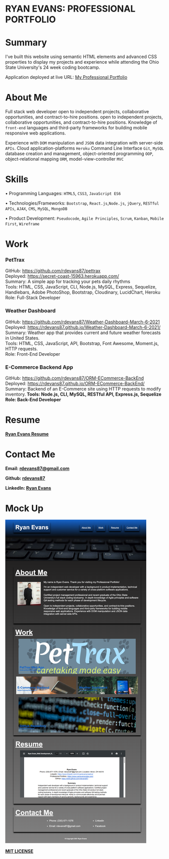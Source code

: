 # RYAN EVANS: PROFESSIONAL PORTFOLIO 

# Summary

I've built this website using semantic HTML elements and advanced CSS properties to display my projects and experience while attending the Ohio State University's 24 week coding bootcamp. 

Application deployed at live URL: [My Professional Portfolio](https://rdevans87.github.io/RyanEvans_ProfessionalPortfolio/)

# About Me

Full stack web developer open to independent projects, collaborative opportunities, and contract-to-hire positions. open to independent projects, collaborative opportunities, and contract-to-hire positions. Knowledge of `front-end` languages and third-party frameworks for building mobile responsive web applications. 

Experience with `DOM` manipulation and `JSON` data integration with server-side `APIs`. Cloud application-platforms `Heroku` Command Line Interface `Git`, `MySQL` database creation and management, object-oriented programming `OOP`, object-relational mapping `ORM`, model-view-controller `MVC`

# Skills

• Programming Languages: `HTML5`, `CSS3`, `JavaScript ES6`

• Technologies/Frameworks: `Bootstrap`, `React.js`,`Node.js`, `jQuery`, `RESTful APIs`, `AJAX`, `CMS`, `MySQL`, `MongoDB`

• Product Development: `Pseudocode`, `Agile Principles`, `Scrum`, `Kanban`,   `Mobile First`, `Wireframe`

# Work

### PetTrax <br>
GitHub: https://github.com/rdevans87/pettrax<br>
Deployed: https://secret-coast-15963.herokuapp.com/<br>
Summary:  A simple app for tracking your pets daily rhythms<br>
Tools: HTML, CSS, JavaScript, CLI, Node.js, MySQL, Express, Sequelize, Handlebars, Adobe PhotoShop, Bootstrap, Cloudinary, LucidChart, Heroku<br>
Role: Full-Stack Developer

### Weather Dashboard
GitHub: https://github.com/rdevans87/Weather-Dashboard-March-6-2021<br>
Deployed: https://rdevans87.github.io/Weather-Dashboard-March-6-2021/<br>
Summary: Weather app that provides current and future weather forecasts in United States.<br>
Tools: HTML, CSS, JavaScript, API, Bootstrap, Font Awesome, Moment.js, HTTP requests.<br>
Role: Front-End Developer

### E-Commerce Backend App
GitHub: https://github.com/rdevans87/ORM-ECommerce-BackEnd<br>
Deployed: https://rdevans87.github.io/ORM-ECommerce-BackEnd/<br>
Summary: Backend of an E-Commerce site using HTTP requests to modify inventory.<b>
Tools: Node.js, CLI, MySQL, RESTful API, Express.js, Sequelize<br>
Role: Back-End Developer  


# Resume

[Ryan Evans Resume](Assets/docs/ryanevans_resume.pdf) 


# Contact Me

 Email: <a href="mailto:rdevans87@gmail.com">rdevans87@gmail.com</a>

 Github: <a href="https://github.com/rdevans87">rdevans87</a>

 LinkedIn: <a href="https://www.linkedin.com/in/ryanevanscreative/">Ryan Evans</a>



# Mock Up

<img src="Assets/docs/website_portfolio.png">





[MIT LICENSE](/Users/ryanevans/LICENSE.txt)
